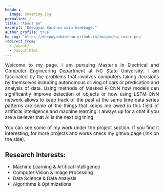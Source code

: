 ```yaml
---
header:
  image: coverimg.jpg
permalink: /
title: "About me"
excerpt: "Deepayan Bardhan main homepage."
author_profile: true
bg_img: 'https://deepayanbardhan.github.io/images/bg_cover.png'
redirect_from: 
  - /about/
  - /about.html
---
```



<p style = "font-weight: 400; font-size: 15px;" align="justify">Welcome to my page. I am pursuing Master's in <a href="https://www.ece.ncsu.edu/" style="text-decoration:none;">Electrical and Computer Engineering Department</a> at <a href="https://www.ncsu.edu/" style="text-decoration:none;">NC State University</a>. I am fascinated by the problems that involves computers taking decisions by themselves including autonomous driving of cars or predication and analysis of data. Using methods of Masked R-CNN how models can significantly improve detection of objects or how using LSTM-CNN network allows to keep track of the past at the same time data series patterns are some of the things that keeps me awed in this field of artificial intelligence and machine learning. I always up for a chat if you are a believer that AI is the next big thing.</p>

<p style = "font-weight: 400; font-size: 15px;" align="justify">You can see some of my work under the project section. If you find it interesting, for more projects and works check my github page (link on the side).</p> 

## Research Interests:
<div style = "font-weight: 400; font-size: 15px;">
  <ul>
    <li>Machine Learning & Artifical Intelligence</li>
    <li>Computer Vision & Image Processing</li>
    <li>Data Science & Data Analysis</li>
    <li>Algorithms & Optimizations</li>
  </ul>
</div>
